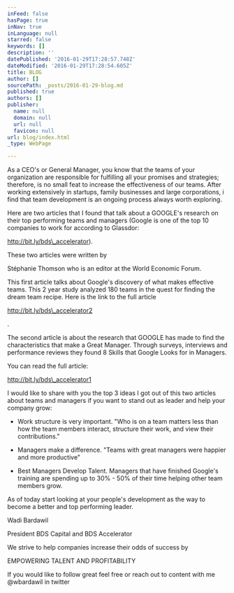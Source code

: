 ```yaml
---
inFeed: false
hasPage: true
inNav: true
inLanguage: null
starred: false
keywords: []
description: ''
datePublished: '2016-01-29T17:28:57.748Z'
dateModified: '2016-01-29T17:28:54.605Z'
title: BLOG
author: []
sourcePath: _posts/2016-01-29-blog.md
published: true
authors: []
publisher:
  name: null
  domain: null
  url: null
  favicon: null
url: blog/index.html
_type: WebPage

---
```

As a CEO's or General Manager, you know that the teams of your organization are responsible for fulfilling all your promises and strategies; therefore, is no small feat to increase the effectiveness of our teams. After working extensively in startups, family businesses and large corporations, i find that team development is an ongoing process always worth exploring.

Here are two articles that I found that talk about a GOOGLE's research on their top performing teams and managers (Google is one of the top 10 companies to work for according to Glassdor: 

http://bit.ly/bds\_accelerator). 

These two articles were written by 

Stéphanie Thomson who is an editor at the World Economic Forum. 

This first article talks about Google's discovery of what makes effective teams. This 2 year study analyzed 180 teams in the quest for finding the dream team recipe. Here is the link to the full article 

http://bit.ly/bds\_accelerator2

.

The second article is about the research that GOOGLE has made to find the characteristics that make a Great Manager. Through surveys, interviews and performance reviews they found 8 Skills that Google Looks for in Managers.

You can read the full article: 

http://bit.ly/bds\_accelerator1

[][0][][1][][2]

I would like to share with you the top 3 ideas I got out of this two articles about teams and managers if you want to stand out as leader and help your company grow:

* Work structure is very important. "Who is on a team matters less than how the team members interact, structure their work, and view their contributions." 

* Managers make a difference. "Teams with great managers were happier and more productive"

* Best Managers Develop Talent. Managers that have finished Google's training are spending up to 30% - 50% of their time helping other team members grow.

As of today start looking at your people's development as the way to become a better and top performing leader.

Wadi Bardawil

President BDS Capital and BDS Accelerator 

We strive to help companies increase their odds of success by 

EMPOWERING TALENT AND PROFITABILITY 

If you would like to follow great feel free or reach out to content with me @wbardawil in twitter

[0]: http://bit.ly/bds_accelerator
[1]: http://bit.ly/bds_accelerator2
[2]: http://bit.ly/bds_accelerator1